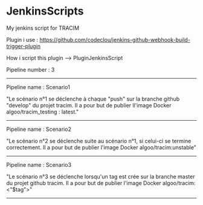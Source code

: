 # JenkinsScripts
My jenkins script for TRACIM

Plugin i use : https://github.com/codeclou/jenkins-github-webhook-build-trigger-plugin

How i script this plugin --> PluginJenkinsScript

Pipeline number : 3

__________________________________________________________________________
Pipeline name : Scenario1

"Le scénario n°1 se déclenche à chaque "push" sur la branche github "develop" du projet tracim.
Il a pour but de publier ll'image Docker algoo/tracim_testing : latest."
__________________________________________________________________________
Pipeline name : Scenario2

"Le scénario n°2 se déclenche suite au scénario n°1, si celui-ci se termine correctement.
Il a pour but de publier l'image Docker algoo/tracim:unstable"
__________________________________________________________________________
Pipeline name : Scenario3

"Le scénario n°3 se déclenche lorsqu'un tag est crée sur la branche master du projet github tracim.
Il a pour but de publier l'image Docker algoo/tracim:<"$tag">"
__________________________________________________________________________
